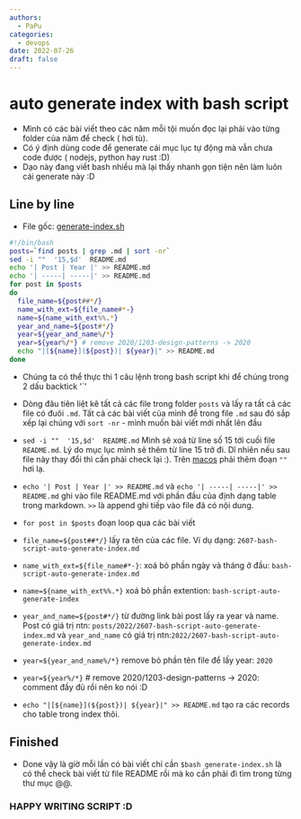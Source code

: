 ```yaml
---
authors:
  - PaPu
categories:
  - devops
date: 2022-07-26
draft: false
---
```


# auto generate index with bash script

- Mình có các bài viết theo các năm mỗi tội muốn đọc lại phải vào từng folder của năm để check ( hơi tù).
- Có ý định dùng code để generate cái mục lục tự động mà vẫn chưa code được ( nodejs, python hay rust :D)
- Dạo này đang viết bash nhiều mà lại thấy nhanh gọn tiện nên làm luôn cái generate này :D

## Line by line

- File gốc: [generate-index.sh](generate-index.sh)

```sh linenums="1"
#!/bin/bash
posts=`find posts | grep .md | sort -nr`
sed -i ""  '15,$d'  README.md
echo '| Post | Year |' >> README.md
echo '| -----| -----|' >> README.md
for post in $posts
do
  file_name=${post##*/}
  name_with_ext=${file_name#*-}
  name=${name_with_ext%%.*}
  year_and_name=${post#*/}
  year=${year_and_name%/*}
  year=${year%/*} # remove 2020/1203-design-patterns -> 2020
  echo "|[${name}](${post})| ${year}|" >> README.md
done
```

- Chúng ta có thể thực thi 1 câu lệnh trong bash script khi để chúng trong 2 dấu backtick '`'
- Dòng đâu tiên liệt kê tất cả các file trong folder `posts` và lấy ra tất cả các file có đuôi `.md`. Tất cả các bài viết của mình để trong file `.md` sau đó sắp xếp lại chúng với `sort -nr` - mình muốn bài viết mới nhất lên đầu
- `sed -i ""  '15,$d'  README.md` Mình sẽ xoá từ line số 15 tới cuối file `README.md`. Lý do mục lục mình sẽ thêm từ line 15 trở đi. Dĩ nhiên nếu sau file này thay đổi thì cần phải check lại :). Trên [macos](https://www.markhneedham.com/blog/2011/01/14/sed-sed-1-invalid-command-code-r-on-mac-os-x/) phải thêm đoạn `""` hơi lạ.

- `echo '| Post | Year |' >> README.md` và `echo '| -----| -----|' >> README.md` ghi vào file README.md với phần đầu của định dạng table trong markdown. `>>` là append ghi tiếp vào file đã có nội dung.

- `for post in $posts` đoạn loop qua các bài viết

- `file_name=${post##*/}` lấy ra tên của các file. Ví dụ dạng: `2607-bash-script-auto-generate-index.md`

- `name_with_ext=${file_name#*-}`: xoá bỏ phần ngày và tháng ở đầu: `bash-script-auto-generate-index.md`

- `name=${name_with_ext%%.*}` xoá bỏ phần extention: `bash-script-auto-generate-index`

- `year_and_name=${post#*/}` từ đường link bài post lấy ra year và name. Post có giá trị ntn: `posts/2022/2607-bash-script-auto-generate-index.md` và `year_and_name` có giá trị ntn:`2022/2607-bash-script-auto-generate-index.md`

- `year=${year_and_name%/*}` remove bỏ phần tên file để lấy year: `2020`

- `year=${year%/*}` # remove 2020/1203-design-patterns -> 2020: comment đầy đủ rồi nên ko nói :D

- `echo "|[${name}](${post})| ${year}|" >> README.md` tạo ra các records cho table trong index thôi.

## Finished

- Done vậy là giờ mỗi lần có bài viết chỉ cần `$bash generate-index.sh` là có thể check bài viết từ file README rồi mà ko cần phải đi tìm trong từng thư mục @@.

### HAPPY WRITING SCRIPT :D
